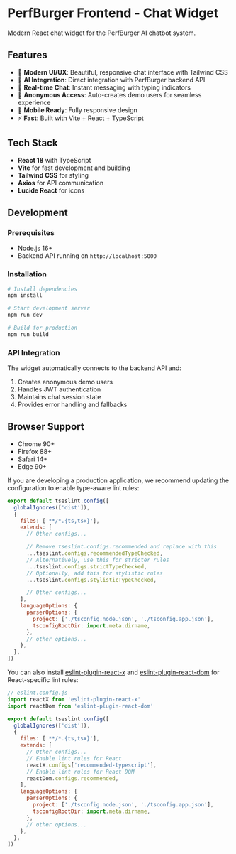 # PerfBurger Frontend - Chat Widget

Modern React chat widget for the PerfBurger AI chatbot system.

## Features

- 🚀 **Modern UI/UX**: Beautiful, responsive chat interface with Tailwind CSS
- 🤖 **AI Integration**: Direct integration with PerfBurger backend API
- 💬 **Real-time Chat**: Instant messaging with typing indicators
- 🔐 **Anonymous Access**: Auto-creates demo users for seamless experience
- 📱 **Mobile Ready**: Fully responsive design
- ⚡ **Fast**: Built with Vite + React + TypeScript

## Tech Stack

- **React 18** with TypeScript
- **Vite** for fast development and building
- **Tailwind CSS** for styling
- **Axios** for API communication
- **Lucide React** for icons

## Development

### Prerequisites

- Node.js 16+ 
- Backend API running on `http://localhost:5000`

### Installation

```bash
# Install dependencies
npm install

# Start development server
npm run dev

# Build for production
npm run build
```

### API Integration

The widget automatically connects to the backend API and:
1. Creates anonymous demo users
2. Handles JWT authentication
3. Maintains chat session state
4. Provides error handling and fallbacks

## Browser Support

- Chrome 90+
- Firefox 88+
- Safari 14+
- Edge 90+

If you are developing a production application, we recommend updating the configuration to enable type-aware lint rules:

```js
export default tseslint.config([
  globalIgnores(['dist']),
  {
    files: ['**/*.{ts,tsx}'],
    extends: [
      // Other configs...

      // Remove tseslint.configs.recommended and replace with this
      ...tseslint.configs.recommendedTypeChecked,
      // Alternatively, use this for stricter rules
      ...tseslint.configs.strictTypeChecked,
      // Optionally, add this for stylistic rules
      ...tseslint.configs.stylisticTypeChecked,

      // Other configs...
    ],
    languageOptions: {
      parserOptions: {
        project: ['./tsconfig.node.json', './tsconfig.app.json'],
        tsconfigRootDir: import.meta.dirname,
      },
      // other options...
    },
  },
])
```

You can also install [eslint-plugin-react-x](https://github.com/Rel1cx/eslint-react/tree/main/packages/plugins/eslint-plugin-react-x) and [eslint-plugin-react-dom](https://github.com/Rel1cx/eslint-react/tree/main/packages/plugins/eslint-plugin-react-dom) for React-specific lint rules:

```js
// eslint.config.js
import reactX from 'eslint-plugin-react-x'
import reactDom from 'eslint-plugin-react-dom'

export default tseslint.config([
  globalIgnores(['dist']),
  {
    files: ['**/*.{ts,tsx}'],
    extends: [
      // Other configs...
      // Enable lint rules for React
      reactX.configs['recommended-typescript'],
      // Enable lint rules for React DOM
      reactDom.configs.recommended,
    ],
    languageOptions: {
      parserOptions: {
        project: ['./tsconfig.node.json', './tsconfig.app.json'],
        tsconfigRootDir: import.meta.dirname,
      },
      // other options...
    },
  },
])
```
